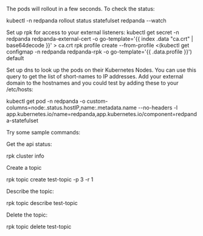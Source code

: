 The pods will rollout in a few seconds. To check the status:

  kubectl -n redpanda rollout status statefulset redpanda --watch

Set up rpk for access to your external listeners:
  kubectl get secret -n redpanda redpanda-external-cert -o go-template='{{ index .data "ca.crt" | base64decode }}' > ca.crt
  rpk profile create --from-profile <(kubectl get configmap -n redpanda redpanda-rpk -o go-template='{{ .data.profile }}') default

Set up dns to look up the pods on their Kubernetes Nodes. You can use this query to get the list of short-names to IP addresses. Add your external domain to the hostnames and you could test by adding these to your /etc/hosts:

  kubectl get pod -n redpanda -o custom-columns=node:.status.hostIP,name:.metadata.name --no-headers -l app.kubernetes.io/name=redpanda,app.kubernetes.io/component=redpanda-statefulset

Try some sample commands:

Get the api status:

  rpk cluster info

Create a topic

  rpk topic create test-topic -p 3 -r 1

Describe the topic:

  rpk topic describe test-topic

Delete the topic:

  rpk topic delete test-topic
